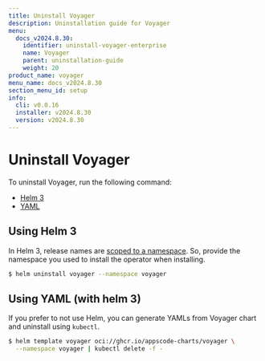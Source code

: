 ```yaml
---
title: Uninstall Voyager
description: Uninstallation guide for Voyager
menu:
  docs_v2024.8.30:
    identifier: uninstall-voyager-enterprise
    name: Voyager
    parent: uninstallation-guide
    weight: 20
product_name: voyager
menu_name: docs_v2024.8.30
section_menu_id: setup
info:
  cli: v0.0.16
  installer: v2024.8.30
  version: v2024.8.30
---
```


# Uninstall Voyager

To uninstall Voyager, run the following command:

<ul class="nav nav-tabs" id="installerTab" role="tablist">
  <li class="nav-item">
    <a class="nav-link active" id="helm3-tab" data-toggle="tab" href="#helm3" role="tab" aria-controls="helm3" aria-selected="true">Helm 3</a>
  </li>
  <li class="nav-item">
    <a class="nav-link" id="script-tab" data-toggle="tab" href="#script" role="tab" aria-controls="script" aria-selected="false">YAML</a>
  </li>
</ul>
<div class="tab-content" id="installerTabContent">
  <div class="tab-pane fade show active" id="helm3" role="tabpanel" aria-labelledby="helm3-tab">

## Using Helm 3

In Helm 3, release names are [scoped to a namespace](https://v3.helm.sh/docs/faq/#release-names-are-now-scoped-to-the-namespace). So, provide the namespace you used to install the operator when installing.

```bash
$ helm uninstall voyager --namespace voyager
```

</div>
<div class="tab-pane fade" id="script" role="tabpanel" aria-labelledby="script-tab">

## Using YAML (with helm 3)

If you prefer to not use Helm, you can generate YAMLs from Voyager chart and uninstall using `kubectl`.

```bash
$ helm template voyager oci://ghcr.io/appscode-charts/voyager \
  --namespace voyager | kubectl delete -f -
```

</div>
</div>
